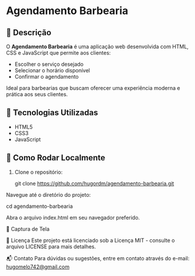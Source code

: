 # Agendamento Barbearia


## 📌 Descrição

O **Agendamento Barbearia** é uma aplicação web desenvolvida com HTML, CSS e JavaScript que permite aos clientes:

- Escolher o serviço desejado
- Selecionar o horário disponível
- Confirmar o agendamento

Ideal para barbearias que buscam oferecer uma experiência moderna e prática aos seus clientes.

## 🚀 Tecnologias Utilizadas

- HTML5
- CSS3
- JavaScript

## 🔧 Como Rodar Localmente

1. Clone o repositório:

   git clone https://github.com/hugordm/agendamento-barbearia.git
   
Navegue até o diretório do projeto:

cd agendamento-barbearia

Abra o arquivo index.html em seu navegador preferido.

📸 Captura de Tela

📄 Licença
Este projeto está licenciado sob a Licença MIT - consulte o arquivo LICENSE para mais detalhes.

📬 Contato
Para dúvidas ou sugestões, entre em contato através do e-mail: hugomelo742@gmail.com

